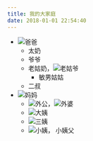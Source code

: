 ```yaml
---
title: 我的大家庭
date: 2018-01-01 22:54:40
---
```

- ![爸爸](/tags/爸爸)
  - 太奶
  - 爷爷
  - 老姑奶，![老姑爷](/tags/老姑爷)
    - 敏男姑姑
  - 二叔
- ![妈妈](/tags/妈妈)
  - ![外公](/tags/外公)，![外婆](外婆)
  - ![大姨](/tags/大姨)
  - ![三姨](/tags/三姨)
  - ![小姨](/tags/小姨)， 小姨父